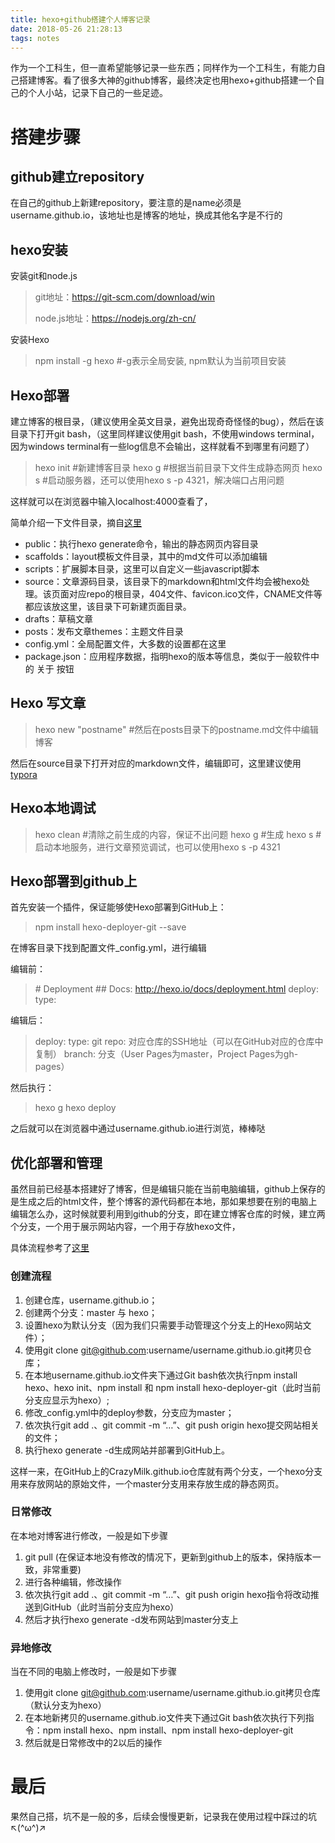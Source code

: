 ```yaml
---
title: hexo+github搭建个人博客记录
date: 2018-05-26 21:28:13
tags: notes
---
```


作为一个工科生，但一直希望能够记录一些东西；同样作为一个工科生，有能力自己搭建博客。看了很多大神的github博客，最终决定也用hexo+github搭建一个自己的个人小站，记录下自己的一些足迹。

# 搭建步骤

## github建立repository

在自己的github上新建repository，要注意的是name必须是username.github.io，该地址也是博客的地址，换成其他名字是不行的

## hexo安装

安装git和node.js

> git地址：https://git-scm.com/download/win
>
> node.js地址：https://nodejs.org/zh-cn/

安装Hexo

> npm install -g hexo #-g表示全局安装, npm默认为当前项目安装

## Hexo部署

建立博客的根目录，（建议使用全英文目录，避免出现奇奇怪怪的bug），然后在该目录下打开git bash，（这里同样建议使用git bash，不使用windows terminal，因为windows terminal有一些log信息不会输出，这样就看不到哪里有问题了）

> hexo init #新建博客目录
> hexo g #根据当前目录下文件生成静态网页
> hexo s #启动服务器，还可以使用hexo s -p 4321，解决端口占用问题

这样就可以在浏览器中输入localhost:4000查看了，

简单介绍一下文件目录，摘自[这里](http://www.shuang0420.com/2016/05/12/Github-Pages-Hexo%E6%90%AD%E5%BB%BA%E4%B8%AA%E4%BA%BA%E5%8D%9A%E5%AE%A2/)

- public：执行hexo generate命令，输出的静态网页内容目录
- scaffolds：layout模板文件目录，其中的md文件可以添加编辑
- scripts：扩展脚本目录，这里可以自定义一些javascript脚本
- source：文章源码目录，该目录下的markdown和html文件均会被hexo处理。该页面对应repo的根目录，404文件、favicon.ico文件，CNAME文件等都应该放这里，该目录下可新建页面目录。
- drafts：草稿文章
- posts：发布文章themes：主题文件目录
- config.yml：全局配置文件，大多数的设置都在这里
- package.json：应用程序数据，指明hexo的版本等信息，类似于一般软件中的 关于 按钮

## Hexo 写文章

>  hexo new "postname" #然后在posts目录下的postname.md文件中编辑博客

然后在source目录下打开对应的markdown文件，编辑即可，这里建议使用[typora](http://www.typora.io)

## Hexo本地调试

> hexo clean #清除之前生成的内容，保证不出问题
> hexo g #生成
> hexo s #启动本地服务，进行文章预览调试，也可以使用hexo s -p 4321

## Hexo部署到github上

首先安装一个插件，保证能够使Hexo部署到GitHub上：

> npm install hexo-deployer-git --save

在博客目录下找到配置文件_config.yml，进行编辑

编辑前：
> \# Deployment
> \##  Docs: http://hexo.io/docs/deployment.html
> deploy:
>   type:

编辑后：
> deploy:
>   type: git
>   repo: 对应仓库的SSH地址（可以在GitHub对应的仓库中复制）
>   branch: 分支（User Pages为master，Project Pages为gh-pages）


然后执行：

> hexo g
> hexo deploy

之后就可以在浏览器中通过username.github.io进行浏览，棒棒哒

## 优化部署和管理

虽然目前已经基本搭建好了博客，但是编辑只能在当前电脑编辑，github上保存的是生成之后的html文件，整个博客的源代码都在本地，那如果想要在别的电脑上编辑怎么办，这时候就要利用到github的分支，即在建立博客仓库的时候，建立两个分支，一个用于展示网站内容，一个用于存放hexo文件，

具体流程参考了[这里](http://crazymilk.github.io/2015/12/28/GitHub-Pages-Hexo%E6%90%AD%E5%BB%BA%E5%8D%9A%E5%AE%A2/#more)

### 创建流程

1. 创建仓库，username.github.io；
2. 创建两个分支：master 与 hexo；
3. 设置hexo为默认分支（因为我们只需要手动管理这个分支上的Hexo网站文件）；
4. 使用git clone git@github.com:username/username.github.io.git拷贝仓库；
5. 在本地username.github.io文件夹下通过Git bash依次执行npm install hexo、hexo init、npm install 和 npm install hexo-deployer-git（此时当前分支应显示为hexo）;
6. 修改_config.yml中的deploy参数，分支应为master；
7. 依次执行git add .、git commit -m “…”、git push origin hexo提交网站相关的文件；
8. 执行hexo generate -d生成网站并部署到GitHub上。

这样一来，在GitHub上的CrazyMilk.github.io仓库就有两个分支，一个hexo分支用来存放网站的原始文件，一个master分支用来存放生成的静态网页。

### 日常修改

在本地对博客进行修改，一般是如下步骤

1. git pull  (在保证本地没有修改的情况下，更新到github上的版本，保持版本一致，非常重要)
2. 进行各种编辑，修改操作
3. 依次执行git add .、git commit -m “…”、git push origin hexo指令将改动推送到GitHub（此时当前分支应为hexo）
4. 然后才执行hexo generate -d发布网站到master分支上

### 异地修改

当在不同的电脑上修改时，一般是如下步骤

1. 使用git clone git@github.com:username/username.github.io.git拷贝仓库（默认分支为hexo）
2. 在本地新拷贝的username.github.io文件夹下通过Git bash依次执行下列指令：npm install hexo、npm install、npm install hexo-deployer-git
3. 然后就是日常修改中的2以后的操作

# 最后

果然自己搭，坑不是一般的多，后续会慢慢更新，记录我在使用过程中踩过的坑↖(^ω^)↗